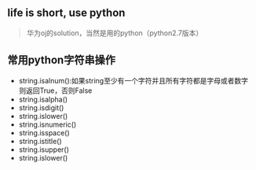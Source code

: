 ## life is short, use python

> 华为oj的solution，当然是用的python（python2.7版本）

## 常用python字符串操作

+ string.isalnum():如果string至少有一个字符并且所有字符都是字母或者数字则返回True，否则False
+ string.isalpha()
+ string.isdigit()
+ string.islower()
+ string.isnumeric()
+ string.isspace()
+ string.istitle()
+ string.isupper()
+ string.islower()
